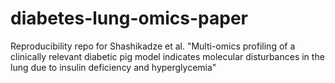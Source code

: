 # diabetes-lung-omics-paper

Reproducibility repo for Shashikadze et al. "Multi-omics profiling of a clinically relevant diabetic pig model indicates molecular disturbances in the lung due to insulin deficiency and hyperglycemia"
